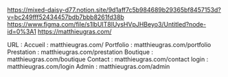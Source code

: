 https://mixed-daisy-d77.notion.site/9d1aff7c5b984689b29365bf8457153d?v=bc249fff52434457bdb7bbb8261fd38b
https://www.figma.com/file/s1lbUIT8lUysHVpJHBeyo3/Untitled?node-id=0%3A1
https://matthieugras.com/

URL : 
Accueil : matthieugras.com/
Portfolio : matthieugras.com/portfolio
Prestation : matthieugras.com/prestation
Boutique : matthieugras.com/boutique
Contact : matthieugras.com/contact
login : matthieugras.com/login
Admin : matthieugras.com/admin